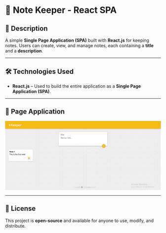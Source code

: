 # 📝 Note Keeper - React SPA

## 📌 Description

A simple **Single Page Application (SPA)** built with **React.js** for keeping notes. Users can create, view, and manage notes, each containing a **title** and a **description**.

---

## 🛠️ Technologies Used  

- **React.js** – Used to build the entire application as a **Single Page Application (SPA)**.

---

## 📸 Page Application  

![Page Application](https://github.com/L-YS-Ayoussef/NoteKeeper/blob/master/Screenshot1.png)  

---

## 📜 License  

This project is **open-source** and available for anyone to use, modify, and distribute.
